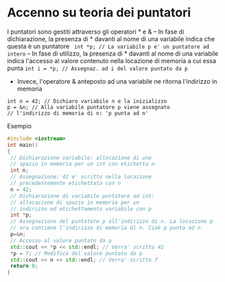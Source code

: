 # Accenno su teoria dei puntatori
I puntatori sono gestiti attraverso gli operatori * e &
– In fase di dichiarazione, la presenza di * davanti al nome di una variabile indica che questa è un puntatore
` int *p; // La variabile p e' un puntatore ad intero`
– In fase di utilizzo, la presenza di * davanti al nome di una variabile indica l'accesso al valore contenuto nella locazione di memoria a cui essa punta
`int i = *p; // Assegnaz. ad i del valore puntato da p`
- Invece, l'operatore & anteposto ad una variabile ne ritorna l'indirizzo in memoria
```
int n = 42; // Dichiaro variabile n e la inizializzo
p = &n; // Alla variabile puntatore p viene assegnato
// l'indirizzo di memoria di n: 'p punta ad n'
```
Esempio
```cpp
#include <iostream>
int main()
{
 // Dichiarazione variabile: allocazione di uno
 // spazio in memoria per un int con etichetta n
 int n;
 // Assegnazione: 42 e' scritto nella locazione
 // precedentemente etichettata con n
 n = 42;
 // Dichiarazione di variabile puntatore ad int:
 // allocazione di spazio in memoria per un
 // indirizzo ed etichettamento variabile con p
 int *p;
 // Assegnazione del puntatore p all'indirizzo di n. La locazione p
 // ora contiene l'indirizzo di memoria di n. Cioè p punta ad n
 p=&n;
 // Accesso al valore puntato da p
 std::cout << *p << std::endl; // Verra' scritto 42
 *p = 7; // Modifica del valore puntato da p
 std::cout << n << std::endl; // Verra' scritto 7
 return 0;
}
```
